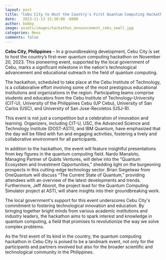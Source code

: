 ```yaml
---
layout: post
title: "Cebu City to Host the Country's First Quantum Computing Hackathon"
date:   2023-11-13 15:30:00 -0800
author: bobby
image: assets/images/hackathon_announcement_cebu_small.jpg
categories: News
comments: false
---
```



**Cebu City, Philippines** – In a groundbreaking development, Cebu City is set to host the country’s first-ever quantum computing hackathon on November 20, 2023. This pioneering event, supported by the local government of Cebu, marks a significant milestone in the nation's technological advancement and educational outreach in the field of quantum computing.

The hackathon, scheduled to take place at the Cebu Institute of Technology, is a collaborative effort involving some of the most prestigious educational institutions and organizations in the region. Participating teams comprise students and educators from the Cebu Institute of Technology-University (CIT-U), University of the Philippines Cebu (UP Cebu), University of San Carlos (USC), and University of San Jose-Recoletos (USJ-R). 

This event is not just a competition but a celebration of innovation and learning. Organizers, including CIT-U, USC, the Advanced Science and Technology Institute (DOST-ASTI), and IBM Quantum, have emphasized that the day will be filled with fun and engaging activities, fostering a lively and collaborative environment for all participants.

In addition to the hackathon, the event will feature insightful presentations from key figures in the quantum computing field. Nardo Manaloto, Managing Partner of Qubits Ventures, will delve into the “Quantum Ecosystem and Investment Opportunities,” shedding light on the burgeoning prospects in this cutting-edge technology sector. Brian Siegelwax from OneQuantum will discuss “The Current State of Quantum,” providing attendees with an overview of the latest developments and trends. Furthermore, Jeff Aborot, the project lead for the Quantum Computing Simulator project at ASTI, will share insights into their groundbreaking work.

The local government's support for this event underscores Cebu City's commitment to fostering technological innovation and education. By bringing together bright minds from various academic institutions and industry leaders, the hackathon aims to spark interest and knowledge in quantum computing, a field that promises to revolutionize the way we solve complex problems.

As the first event of its kind in the country, the quantum computing hackathon in Cebu City is poised to be a landmark event, not only for the participants and partners involved but also for the broader scientific and technological community in the Philippines. 

